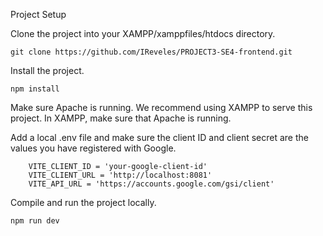 Project Setup

Clone the project into your XAMPP/xamppfiles/htdocs directory.

    git clone https://github.com/IReveles/PROJECT3-SE4-frontend.git

Install the project.
   
    npm install

 Make sure Apache is running.
    We recommend using XAMPP to serve this project.
    In XAMPP, make sure that Apache is running.

  Add a local .env file and make sure the client ID and client secret are the values you have registered with Google.

        VITE_CLIENT_ID = 'your-google-client-id'
        VITE_CLIENT_URL = 'http://localhost:8081'
        VITE_API_URL = 'https://accounts.google.com/gsi/client'

Compile and run the project locally.

    npm run dev
